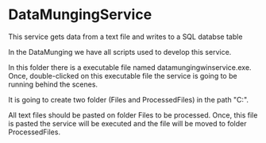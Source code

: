 # DataMungingService
This service gets data from a text file and writes to a SQL databse table 

In the DataMunging we have all scripts used to develop this service.

In this folder there is a executable file named datamungingwinservice.exe.
Once, double-clicked on this executable file the service is going to be running behind the scenes.

It is going to create two folder (Files and ProcessedFiles) in the path "C:\".

All text files should be pasted on folder Files to be processed. Once, this file is pasted 
the service will be executed and the file will be moved to folder ProcessedFiles.

